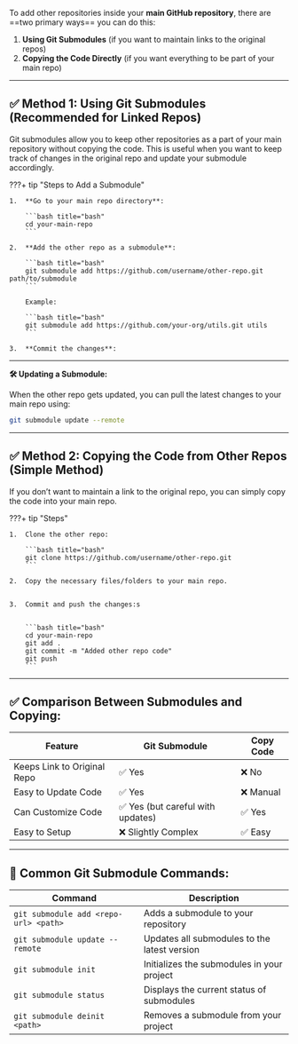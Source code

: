 To add other repositories inside your **main GitHub repository**, there are ==two primary ways== you can do this:

1.  **Using Git Submodules** (if you want to maintain links to the original repos)
2.  **Copying the Code Directly** (if you want everything to be part of your main repo)

---

## ✅ Method 1: Using Git Submodules (Recommended for Linked Repos)

Git submodules allow you to keep other repositories as a part of your main repository without copying the code. This is useful when you want to keep track of changes in the original repo and update your submodule accordingly.

???+ tip "Steps to Add a Submodule"

    1.  **Go to your main repo directory**:

        ```bash title="bash"
        cd your-main-repo
        ```

    2.  **Add the other repo as a submodule**:

        ```bash title="bash"
        git submodule add https://github.com/username/other-repo.git path/to/submodule
        ```

        Example:

        ```bash title="bash"
        git submodule add https://github.com/your-org/utils.git utils
        ```

    3.  **Commit the changes**:

---

**🛠 Updating a Submodule:**

When the other repo gets updated, you can pull the latest changes to your main repo using:

```bash title="bash"
git submodule update --remote
```

---

## ✅ Method 2: Copying the Code from Other Repos (Simple Method)

If you don’t want to maintain a link to the original repo, you can simply copy the code into your main repo.

???+ tip "Steps"

    1.  Clone the other repo:

        ```bash title="bash"
        git clone https://github.com/username/other-repo.git
        ```

    2.  Copy the necessary files/folders to your main repo.


    3.  Commit and push the changes:s


        ```bash title="bash"
        cd your-main-repo
        git add .
        git commit -m "Added other repo code"
        git push
        ```

---

## ✅ Comparison Between Submodules and Copying:

| Feature                     | Git Submodule                     | Copy Code |
| --------------------------- | --------------------------------- | --------- |
| Keeps Link to Original Repo | ✅ Yes                            | ❌ No     |
| Easy to Update Code         | ✅ Yes                            | ❌ Manual |
| Can Customize Code          | ✅ Yes (but careful with updates) | ✅ Yes    |
| Easy to Setup               | ❌ Slightly Complex               | ✅ Easy   |

---

## 🔧 Common Git Submodule Commands:

| Command                               | Description                                  |
| ------------------------------------- | -------------------------------------------- |
| `git submodule add <repo-url> <path>` | Adds a submodule to your repository          |
| `git submodule update --remote`       | Updates all submodules to the latest version |
| `git submodule init`                  | Initializes the submodules in your project   |
| `git submodule status`                | Displays the current status of submodules    |
| `git submodule deinit <path>`         | Removes a submodule from your project        |
